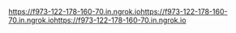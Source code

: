 https://f973-122-178-160-70.in.ngrok.iohttps://f973-122-178-160-70.in.ngrok.iohttps://f973-122-178-160-70.in.ngrok.io
